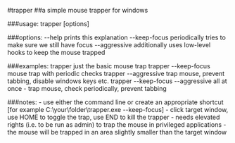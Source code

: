 #trapper
##a simple mouse trapper for windows


###usage: trapper [options]

###options:
	--help		prints this explanation
	--keep-focus	periodically tries to make sure we still have focus
	--aggressive	additionally uses low-level hooks to keep the mouse trapped


###examples:
	trapper					just the basic mouse trap
	trapper --keep-focus			mouse trap with periodic checks
	trapper --aggressive			trap mouse, prevent tabbing, disable windows keys etc.
	trapper --keep-focus --aggressive	all at once - trap mouse, check periodically, prevent tabbing

###notes:
    - use either the command line or create an appropriate shortcut [for example C:\your\folder\trapper.exe --keep-focus]
    - click target window, use HOME to toggle the trap, use END to kill the trapper
    - needs elevated rights (i.e. to be run as admin) to trap the mouse in privileged applications
    - the mouse will be trapped in an area slightly smaller than the target window
